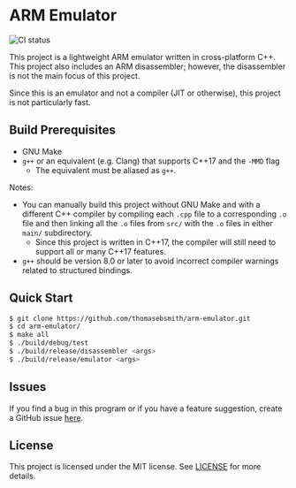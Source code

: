# ARM Emulator

![CI
status](https://github.com/thomasebsmith/arm-emulator/workflows/CI/badge.svg)

This project is a lightweight ARM emulator written in cross-platform C++.
This project also includes an ARM disassembler; however,
the disassembler is not the main focus of this project.

Since this is an emulator and not a compiler (JIT or otherwise), this project
is not particularly fast.

## Build Prerequisites
 - GNU Make
 - `g++` or an equivalent (e.g. Clang) that supports C++17 and the `-MMD` flag
   - The equivalent must be aliased as `g++`.

Notes:
 - You can manually build this project without GNU Make and with a
   different C++ compiler by compiling each `.cpp` file to a corresponding `.o`
   file and then linking all the `.o` files from `src/` with the `.o` files in
   either `main/` subdirectory.
   - Since this project is written in C++17, the compiler will still need to
     support all or many C++17 features.
 - `g++` should be version 8.0 or later to avoid incorrect compiler warnings
   related to structured bindings.

## Quick Start
```sh
$ git clone https://github.com/thomasebsmith/arm-emulator.git
$ cd arm-emulator/
$ make all
$ ./build/debug/test
$ ./build/release/disassembler <args>
$ ./build/release/emulator <args>
```

## Issues
If you find a bug in this program or if you have a feature suggestion, create
a GitHub issue
[here](https://github.com/thomasebsmith/arm-emulator/issues/new).

## License
This project is licensed under the MIT license. See [LICENSE](./LICENSE) for
more details.
